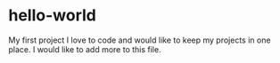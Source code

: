 # hello-world
My first project
I love to code and would like to keep my projects in one place.
I would like to add more to this file.
